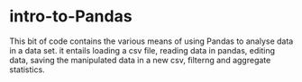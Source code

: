 # intro-to-Pandas
This bit of code contains the various means of using Pandas to analyse data in a data set. it entails loading a csv file, reading data in pandas, editing data, saving the manipulated data in a new csv, filterng and aggregate statistics. 
